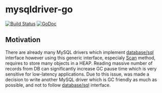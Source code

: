 # mysqldriver-go
[![Build Status](https://travis-ci.org/pubnative/mysqldriver-go.svg?branch=master)](https://travis-ci.org/pubnative/mysqldriver-go)
[![GoDoc](https://godoc.org/github.com/pubnative/mysqldriver-go?status.svg)](https://godoc.org/github.com/pubnative/mysqldriver-go)

## Motivation
There are already many MySQL drivers which implement [database/sql](https://golang.org/pkg/database/sql/) interface however using this generic interface, especialy [Scan](https://golang.org/pkg/database/sql/#Row.Scan) method, requires to store many objects in a HEAP. Reading massive number of records from DB can significantly increase GC pause time which is very sensitive for low-latency applications. Due to this issue, was made a decision to write another MySQL driver which is GC friendly as much as possible, and not to follow [database/sql](https://golang.org/pkg/database/sql/) interface.
